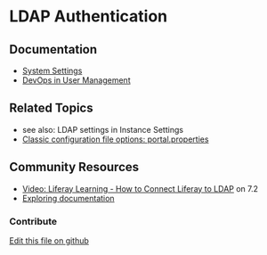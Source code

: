 # LDAP Authentication

## Documentation

* [System Settings](https://learn.liferay.com/dxp/7.x/en/system-administration/configuring-liferay/system-settings.html)
* [DevOps in User Management](https://learn.liferay.com/dxp/7.x/en/users-and-permissions/devops.html)

## Related Topics

* see also: LDAP settings in Instance Settings
* [Classic configuration file options: portal.properties](https://docs.liferay.com/portal/7.3-latest/propertiesdoc/portal.properties.html)

## Community Resources

* [Video: Liferay Learning - How to Connect Liferay to LDAP](https://www.youtube.com/watch?v=UTqZHwjQLIc) on 7.2
* [Exploring documentation](https://liferay.dev/blogs/-/blogs/exploring-documentation)

### Contribute

[Edit this file on github](https://github.com/olafk/controlpanel-documentation-docs/blob/master/md/74en/com_liferay_configuration_admin_web_portlet_SystemSettingsPortlet/com.liferay.portal.security.ldap.authenticator.configuration.LDAPAuthConfiguration.md)
